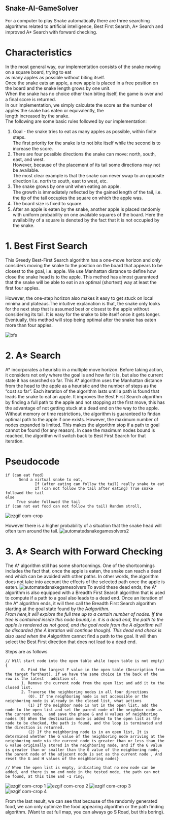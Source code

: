 ## Snake-AI-GameSolver
For a computer to play Snake automatically there are three
searching algorithms related to artiﬁcial intelligence, Best First Search, A* Search and improved A* Search with forward checking.
# Characteristics 
In the most general way, our implementation consists of the snake moving on a square board, trying to eat  
as many apples as possible without biting itself.  
Once the snake eats an apple, a new apple is placed in a free position on the board and the snake length grows by one unit.   
When the snake has no choice other than biting itself, the game is over and a ﬁnal score is returned.  
In our implementation, we simply calculate the score as the number of apples the snake has eaten or equivalently, the  
length increased by the snake.  
The following are some basic rules followed by our implementation:  

1. Goal - the snake tries to eat as many apples as possible, within ﬁnite steps.   
    The ﬁrst priority for the snake is to not bite itself while the second is to increase the score.  
2. There are four possible directions the snake can move: north, south, east, and west.   
    However, because of the placement of its tail some directions may not be available.   
    The most clear example is that the snake can never swap to an opposite direction i.e. north to south, east to west,    etc.
3. The snake grows by one unit when eating an apple.   
    The growth is immediately reﬂected by the gained length of the tail, i.e. the tip of the tail occupies the square on which the apple       was.
4. The board size is ﬁxed to square.  
5. After an apple is eaten by the snake, another apple is placed randomly with uniform probability on one available squares of the board.     Here the availability of a square is denoted by the fact that it is not occupied by the snake.

# 1. Best First Search

This Greedy Best-First Search algorithm has a one-move horizon and only considers moving the snake to the position on the board that appears to be closest to the goal, i.e. apple. We use Manhattan distance to deﬁne how close the snake head is to the apple. This method has almost guaranteed that the snake will be able to eat in an optimal (shortest) way at least the ﬁrst four apples.

However, the one-step horizon also makes it easy to get stuck on local minima and plateaus.The intuitive explanation is that, the snake only looks for the next step that is assumed best or closest to the apple without considering its tail. It is easy for the snake to bite itself once it gets longer. Eventually, this method will stop being optimal after the snake has eaten more than four apples.

![bfs](https://user-images.githubusercontent.com/8587332/34895417-86ce6f9c-f79a-11e7-82d2-66e4d64df88f.gif)

# 2. A* Search
A* incorporates a heuristic in a multiple move horizon. Before taking action, it considers not only where the goal
is and how far it is, but also the current state it has searched so far.
This A* algorithm uses the Manhattan distance from the head to the apple as a heuristic and the number of
steps as the “cost so far”. Each iteration of the algorithm lasts until a path is found that leads the snake to eat an apple. It improves the Best First Search algorithm by ﬁnding a full path to the apple and not stopping at the ﬁrst move, this has the advantage of not getting stuck at a dead end on the way to the apple. Without memory or time restrictions, the algorithm is guaranteed to ﬁndan optimal path to the apple if one exists.
However, the maximum number of nodes  expanded is limited. This makes the algorithm stop if a path to goal cannot be found (for any reason). In case the maximum nodes bound is reached, the algorithm will switch back to Best First Search for that iteration.

# Pseudocode
``` 
if (can eat food)
      Send a virtual snake to eat,
             If (after eating can follow the tail) really snake to eat
             If (can not follow the tail after eating) True snake followed the tail
else
     True snake followed the tail
if (can not eat food can not follow the tail) Random stroll,
```
![ezgif com-crop](https://user-images.githubusercontent.com/8587332/34896161-94f66b8a-f79d-11e7-8b01-7e69ca7c065b.gif)

However there is a higher probability of a situation that the snake head will often turn around the tail.
![automatedsnakegamesolvers2](https://user-images.githubusercontent.com/8587332/34896799-12aad906-f7a0-11e7-80fb-5a888692219c.jpg)

# 3. A* Search with Forward Checking
The A* algorithm still has some shortcomings. One of the shortcomings includes the fact that, once the apple is eaten, the snake can reach a dead end which can be avoided with other paths. In other words, the algorithm does not take into account the effects of the selected path once the apple is eaten.
![automatedsnakegamesolvers](https://user-images.githubusercontent.com/8587332/34896467-d58ffa48-f79e-11e7-8bb6-b0b7465e29ce.jpg)
To avoid these dead ends, the A* algorithm is also equipped with a Breadth First Search algorithm that is used to compute if a path to a goal also leads to a dead end. Once an iteration of the A* algorithm ends, it will then call the Breadth First Search algorithm starting at the goal state found by the A*algorithm.   
From here,it will explore the full tree up to a certain number of nodes. If the tree is contained inside this node bound,i.e. it is a dead end, the path to the apple is rendered as not good, and the goal node from the A *algorithm will be discarded (the A* iteration will continue though).
This dead end check is also used when the A*algorithm cannot ﬁnd a path to the goal. It will then select the Best First direction that does not lead to a dead end.

Steps are as follows

``` 
// Will start node into the open table while (open table is not empty) {
       0. Find the largest F value in the open table (Description from the target farthest), if we have the same choice in the back of the row is the latest   addition of. 
	   1. Remove the current node from the open list and add it to the closed list. 
	   2. Traverse the neighboring nodes in all four directions 
	      (0). If the neighboring node is not accessible or the neighboring node is already in the closed list, what actions 
		  (1) If the neighbor node is not in the open list, add the node to the open list and set the parent node of the neighbor node as the current node,  and save the phase G and H values of neighboring nodes [0] When the destination node is added to the open list as the node to be checked, the path is found, and the loop is terminated and the direction is returned. 
		  (2) If the neighboring node is in an open list, It is determined whether the G value of the neighboring node arriving at the neighboring node via the current node is greater than or less than the G value originally stored in the neighboring node, and if the G value is greater than or smaller than the G value of the neighboring node, the parent node of the adjacent node is set as the current node , And reset the G and H values of the neighboring nodes} 
     
// When the open list is empty, indicating that no new node can be added, and there is no end node in the tested node, the path can not be found, at this time End -1 ring;
```
![ezgif com-crop 1](https://user-images.githubusercontent.com/8587332/34896912-72b7b350-f7a0-11e7-8c0d-b7d4f48f9bcc.gif)
![ezgif com-crop 2](https://user-images.githubusercontent.com/8587332/34896964-a0dd4d3a-f7a0-11e7-8a9b-c93c0e9258c7.gif)
![ezgif com-crop 3](https://user-images.githubusercontent.com/8587332/34897059-1832ba82-f7a1-11e7-8d0c-1f58ed6bbb3b.gif)
![ezgif com-crop 4](https://user-images.githubusercontent.com/8587332/34897090-354a6b6a-f7a1-11e7-807d-fb78e8c2daf0.gif)

From the last result, we can see that because of the randomly generated food, we can only optimize the food appearing algorithm or the path finding algorithm. (Want to eat full map, you can always go S Road, but this boring).
